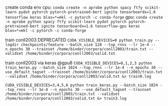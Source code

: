 create conda env
cpu: `conda create -n aprobe python spacy ftfy scikit-learn pydot pytorch pytorch-pretrained-bert ignite tensorboardx=1.6 tensorflow keras blas=*=mkl -c pytorch -c conda-forge`
gpu: `conda create -n aprobe python spacy ftfy scikit-learn pydot pytorch pytorch-pretrained-bert ignite tensorboardx=1.6 tensorflow-gpu keras blas=*=mkl -c pytorch -c conda-forge`

train conll2003 DEPRECATED
`CUDA_VISIBLE_DEVICES=0 python train.py --logdir checkpoints/feature --batch_size 128 --top_rnns --lr 1e-4 --n_epochs 30 --trainset /home/binder/corpora/conll2003/train.txt --validset /home/binder/corpora/conll2003/valid.txt`


train conll2003 via keras @gpu8
`CUDA_VISIBLE_DEVICES=0,1,2,3 python train_keras.py --batch_size 1024 --top_rnns --lr 1e-4 --n_epochs 30 --use_default_tagset --trainset /home/binder/corpora/conll2003/train.txt --validset /home/binder/corpora/conll2003/valid.txt &> train0.log`


`CUDA_VISIBLE_DEVICES=3,4,5,6 python train_keras.py --batch_size 1024 --top_rnns --lr 1e-4 --n_epochs 30 --use_default_tagset --trainset /home/binder/corpora/conll2003/train.txt --validset /home/binder/corpora/conll2003/valid.txt &> train3.log`